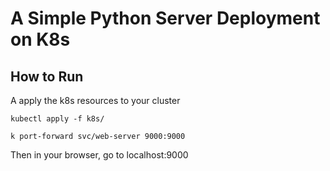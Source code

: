 # A Simple Python Server Deployment on K8s

## How to Run

A apply the k8s resources to your cluster
```
kubectl apply -f k8s/
```

```
k port-forward svc/web-server 9000:9000
```

Then in your browser, go to localhost:9000
